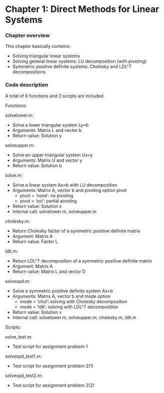 # Chapter 1: Direct Methods for Linear Systems

### Chapter overview

This chapter basically contains:
- Solving triangular linear systems
- Solving general linear systems: LU decomposition (with pivoting)
- Symmetric positive definite systems: Cholesky and LDL^T decompositions

### Code description

A total of 6 functions and 3 scripts are included.

Functions:

solvelower.m:
- Solve a lower triangular system Ly=b
- Arguments: Matrix L and vector b
- Return value: Solution y

solveupper.m:
- Solve an upper triangular system Ux=y
- Arguments: Matrix U and vector y
- Return value: Solution b

solve.m:
- Solve a linear system Ax=b with LU decomposition
- Arguments: Matrix A, vector b and pivoting option pivot
  - pivot = ‘none’: no pivoting
  - pivot = ‘col’: partial pivoting
- Return value: Solution x
- Internal call: solvelower.m, solveupper.m

cholesky.m:
- Return Cholesky factor of a symmetric positive definite matrix
- Argument: Matrix A
- Return value: Factor L

ldlt.m:
- Return LDL^T decomposition of a symmetric positive definite matrix
- Argument: Matrix A
- Return value: Matrix L and vector D

solvespd.m:
- Solve a symmetric positive definite system Ax=b
- Arguments: Matrix A, vector b and mode option
  - mode = ‘chol’: solving with Cholesky decomposition
  - mode = ‘ldlt’: solving with LDL^T decomposition
- Return value: Solution x
- Internal call: solvelower.m, solveupper.m, cholesky.m, ldlt.m

Scripts:

solve_test.m:
- Test script for assignment problem 1

solvespd_test1.m:
- Test script for assignment problem 2(1)

solvespd_test2.m:
- Test script for assignment problem 2(2)
